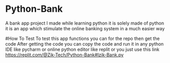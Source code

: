 # Python-Bank
A bank app project I made while learning python
it is solely made of python 
it is an app which stimulate the online banking system in a much easier way

#How To Test
To test this app functions you can for the repo then get the code 
After getting the code you can copy the code and run it in any python IDE like pycharm or online python editor like replit
or you just use this link
https://replit.com/@Zik-Tech/Python-Bank#Izik-Bank.py
